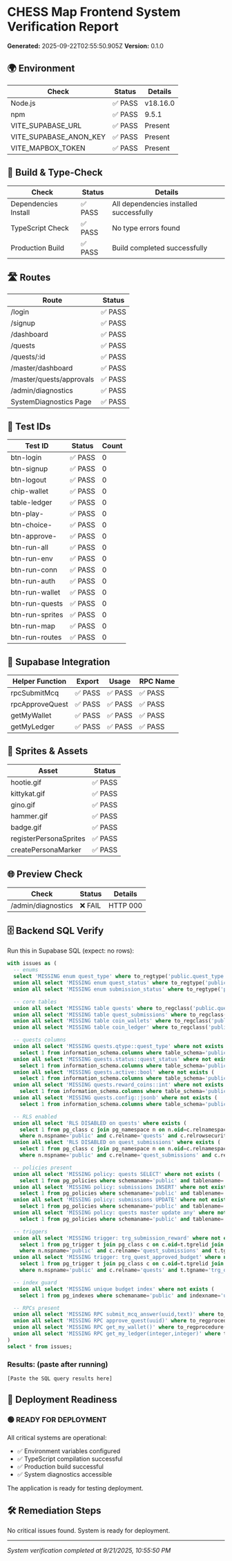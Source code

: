 # CHESS Map Frontend System Verification Report

**Generated:** 2025-09-22T02:55:50.905Z
**Version:** 0.1.0

## 🌍 Environment

| Check | Status | Details |
|-------|--------|---------|
| Node.js | ✅ PASS | v18.16.0 |
| npm | ✅ PASS | 9.5.1 |
| VITE_SUPABASE_URL | ✅ PASS | Present |
| VITE_SUPABASE_ANON_KEY | ✅ PASS | Present |
| VITE_MAPBOX_TOKEN | ✅ PASS | Present |

## 🔨 Build & Type-Check

| Check | Status | Details |
|-------|--------|---------|
| Dependencies Install | ✅ PASS | All dependencies installed successfully |
| TypeScript Check | ✅ PASS | No type errors found |
| Production Build | ✅ PASS | Build completed successfully |

## 🛣️ Routes

| Route | Status |
|-------|--------|
| /login | ✅ PASS |
| /signup | ✅ PASS |
| /dashboard | ✅ PASS |
| /quests | ✅ PASS |
| /quests/:id | ✅ PASS |
| /master/dashboard | ✅ PASS |
| /master/quests/approvals | ✅ PASS |
| /admin/diagnostics | ✅ PASS |
| SystemDiagnostics Page | ✅ PASS |

## 🎯 Test IDs

| Test ID | Status | Count |
|---------|--------|-------|
| btn-login | ✅ PASS | 0 |
| btn-signup | ✅ PASS | 0 |
| btn-logout | ✅ PASS | 0 |
| chip-wallet | ✅ PASS | 0 |
| table-ledger | ✅ PASS | 0 |
| btn-play- | ✅ PASS | 0 |
| btn-choice- | ✅ PASS | 0 |
| btn-approve- | ✅ PASS | 0 |
| btn-run-all | ✅ PASS | 0 |
| btn-run-env | ✅ PASS | 0 |
| btn-run-conn | ✅ PASS | 0 |
| btn-run-auth | ✅ PASS | 0 |
| btn-run-wallet | ✅ PASS | 0 |
| btn-run-quests | ✅ PASS | 0 |
| btn-run-sprites | ✅ PASS | 0 |
| btn-run-map | ✅ PASS | 0 |
| btn-run-routes | ✅ PASS | 0 |

## 🔗 Supabase Integration

| Helper Function | Export | Usage | RPC Name |
|----------------|---------|-------|----------|
| rpcSubmitMcq | ✅ PASS | ✅ PASS | ✅ PASS |
| rpcApproveQuest | ✅ PASS | ✅ PASS | ✅ PASS |
| getMyWallet | ✅ PASS | ✅ PASS | ✅ PASS |
| getMyLedger | ✅ PASS | ✅ PASS | ✅ PASS |

## 🎨 Sprites & Assets

| Asset | Status |
|-------|--------|
| hootie.gif | ✅ PASS |
| kittykat.gif | ✅ PASS |
| gino.gif | ✅ PASS |
| hammer.gif | ✅ PASS |
| badge.gif | ✅ PASS |
| registerPersonaSprites | ✅ PASS |
| createPersonaMarker | ✅ PASS |

## 🌐 Preview Check

| Check | Status | Details |
|-------|--------|---------|
| /admin/diagnostics | ❌ FAIL | HTTP 000 |

## 🗄️ Backend SQL Verify

Run this in Supabase SQL (expect: no rows):

```sql
with issues as (
  -- enums
  select 'MISSING enum quest_type' where to_regtype('public.quest_type') is null
  union all select 'MISSING enum quest_status' where to_regtype('public.quest_status') is null
  union all select 'MISSING enum submission_status' where to_regtype('public.submission_status') is null

  -- core tables
  union all select 'MISSING table quests' where to_regclass('public.quests') is null
  union all select 'MISSING table quest_submissions' where to_regclass('public.quest_submissions') is null
  union all select 'MISSING table coin_wallets' where to_regclass('public.coin_wallets') is null
  union all select 'MISSING table coin_ledger' where to_regclass('public.coin_ledger') is null

  -- quests columns
  union all select 'MISSING quests.qtype::quest_type' where not exists (
    select 1 from information_schema.columns where table_schema='public' and table_name='quests' and column_name='qtype' and udt_name='quest_type')
  union all select 'MISSING quests.status::quest_status' where not exists (
    select 1 from information_schema.columns where table_schema='public' and table_name='quests' and column_name='status' and udt_name='quest_status')
  union all select 'MISSING quests.active::bool' where not exists (
    select 1 from information_schema.columns where table_schema='public' and table_name='quests' and column_name='active' and udt_name='bool')
  union all select 'MISSING quests.reward_coins::int' where not exists (
    select 1 from information_schema.columns where table_schema='public' and table_name='quests' and column_name='reward_coins')
  union all select 'MISSING quests.config::jsonb' where not exists (
    select 1 from information_schema.columns where table_schema='public' and table_name='quests' and column_name='config' and udt_name='jsonb')

  -- RLS enabled
  union all select 'RLS DISABLED on quests' where exists (
    select 1 from pg_class c join pg_namespace n on n.oid=c.relnamespace
    where n.nspname='public' and c.relname='quests' and c.relrowsecurity=false)
  union all select 'RLS DISABLED on quest_submissions' where exists (
    select 1 from pg_class c join pg_namespace n on n.oid=c.relnamespace
    where n.nspname='public' and c.relname='quest_submissions' and c.relrowsecurity=false)

  -- policies present
  union all select 'MISSING policy: quests SELECT' where not exists (
    select 1 from pg_policies where schemaname='public' and tablename='quests' and lower(cmd)='select')
  union all select 'MISSING policy: submissions INSERT' where not exists (
    select 1 from pg_policies where schemaname='public' and tablename='quest_submissions' and lower(cmd)='insert')
  union all select 'MISSING policy: submissions UPDATE' where not exists (
    select 1 from pg_policies where schemaname='public' and tablename='quest_submissions' and lower(cmd)='update')
  union all select 'MISSING policy: quests master update any' where not exists (
    select 1 from pg_policies where schemaname='public' and tablename='quests' and policyname='quests: master update any')

  -- triggers
  union all select 'MISSING trigger: trg_submission_reward' where not exists (
    select 1 from pg_trigger t join pg_class c on c.oid=t.tgrelid join pg_namespace n on n.oid=c.relnamespace
    where n.nspname='public' and c.relname='quest_submissions' and t.tgname='trg_submission_reward')
  union all select 'MISSING trigger: trg_quest_approved_budget' where not exists (
    select 1 from pg_trigger t join pg_class c on c.oid=t.tgrelid join pg_namespace n on n.oid=c.relnamespace
    where n.nspname='public' and c.relname='quests' and t.tgname='trg_quest_approved_budget')

  -- index guard
  union all select 'MISSING unique budget index' where not exists (
    select 1 from pg_indexes where schemaname='public' and indexname='uq_coin_ledger_budget_one_per_quest')

  -- RPCs present
  union all select 'MISSING RPC submit_mcq_answer(uuid,text)' where to_regprocedure('public.submit_mcq_answer(uuid,text)') is null
  union all select 'MISSING RPC approve_quest(uuid)' where to_regprocedure('public.approve_quest(uuid)') is null
  union all select 'MISSING RPC get_my_wallet()' where to_regprocedure('public.get_my_wallet()') is null
  union all select 'MISSING RPC get_my_ledger(integer,integer)' where to_regprocedure('public.get_my_ledger(integer,integer)') is null
)
select * from issues;
```

### Results: (paste after running)

```
[Paste the SQL query results here]
```

## 🚀 Deployment Readiness

### 🟢 READY FOR DEPLOYMENT

All critical systems are operational:
- ✅ Environment variables configured
- ✅ TypeScript compilation successful
- ✅ Production build successful
- ✅ System diagnostics accessible

The application is ready for testing deployment.

## 🛠️ Remediation Steps

No critical issues found. System is ready for deployment.

---

*System verification completed at 9/21/2025, 10:55:50 PM*
